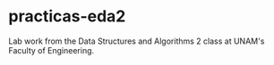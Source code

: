 # practicas-eda2
Lab work from the Data Structures and Algorithms 2 class at UNAM's Faculty of Engineering.
